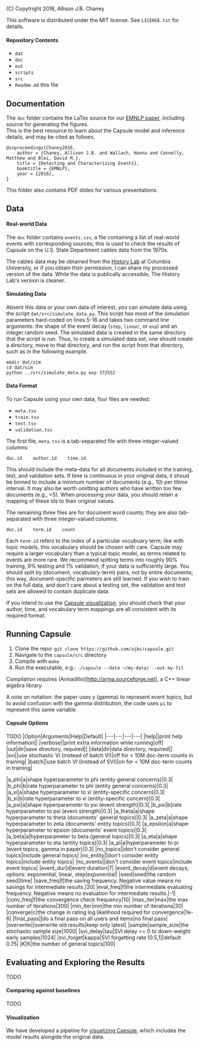 
(C) Copytright 2016, Allison J.B. Chaney

This software is distributed under the MIT license. See `LICENSE.txt` for details.

#### Repository Contents
- `dat`
- `doc`
- `out`
- `scripts`
- `src`
- `Readme.md` this file


## Documentation

The `doc` folder contains the LaTex source for our [EMNLP paper](https://github.com/ajbc/capsule/blob/master/doc/EMNLP/emnlp2016_combined.pdf), including source for generating the figures.  
This is the best resource to learn about the Capsule model and inference details, 
and may be cited as follows.

```
@inproceedings{Chaney2016,
    author = {Chaney, Allison J.B. and Wallach, Hanna and Connelly, Matthew and Blei, David M.},
    title = {Detecting and Characterizing Events},
    booktitle = {EMNLP},
    year = {2016},
}
```

This folder also contains PDF slides for various presentations.  


## Data

#### Real-world Data
The `doc` folder contains `events.csv`, a file containing a list of real-world events with corresponding sources; this is used to check the results of Capsule on the U.S. State Department cables data from the 1970s.

The cables data may be obtained from the [History Lab](http://history-lab.org) at Columbia University, or if you obtain their permission, I can share my processed version of the data.  While the data is publically accessible, The History Lab's version is cleaner.

#### Simulating Data
Absent this data or your own data of interest, you can simulate data using the script `dat/src/simulate_data.py`.
This script has most of the simulation parameters hard-coded on lines 5-16 and takes two command line arguments: the shape of the event decay (`step`, `linear`, or `exp`) and an integer random seed.  The simulated data is created in the same directory that the script is run.
Thus, to create a simulated data set, one should create a directory, move to that directory, and run the script from that directory, such as in the following example.
```
mkdir dat/sim
cd dat/sim
python ../src/simulate_data.py exp 372552
```

#### Data Format
To run Capsule using your own data, four files are needed:
- `meta.tsv`
- `train.tsv`
- `test.tsv`
- `validation.tsv`

The first file, `meta.tsv` is a tab-separated file with three integer-valued columns:
```
doc.id    author.id    time.id
```
This should include the meta-data for all documents included in the training, test, and validation sets.
If time is continuous in your original data, it shoud be binned to include a minimum number of documents (e.g., 10) per titime interval.  It may also be worth omitting authors who have written too few documents (e.g., <5).
When processing your data, you should retain a mapping of these ids to their original values.

The remaining three files are for document word counts; they are also tab-separated with three integer-valued columns:
```
doc.id    term.id    count
```
Each `term.id` refers to the index of a particular vocubuary term; like with topic models, this vocabulary should be chosen with care.  Capsule may require a larger vocabulary than a typical topic model, as terms related to events are more rare.
We recommend spitting terms into roughly 90% training, 9% testing and 1% validation, if your data is sufficiently large.
You should split by (document, vocabulary-term) pairs, not by entire documents; this way, document-specific parmeters are still learned.
If you wish to train on the full data, and don't care about a testing set, the validation and test sets are allowed to contain duplicate data.

If you intend to use the [Capsule visualization](https://github.com/ajbc/capsule-viz), you should check that your author, time, and vocabulary term mappings are all consistent with its required format.


## Running Capsule
1. Clone the repo:
    `git clone https://github.com/ajbc/capsule.git`
2. Navigate to the `capsule/src` directory
3. Compile with `make`
4. Run the executable, e.g.:
    `./capsule --data ~/my-data/ --out my-fit`

Compilation requires (Armadillo)[http://arma.sourceforge.net], a C++ linear algebra library.

A note on notation: the paper uses γ (gamma) to represent event topics, but to avoid confusion with the gamma distribution, the code uses `pi` to represent this same variable.

#### Capsule Options
TODO
|Option|Arguments|Help|Default|
|---|---|---|---|
|help||print help information||
|verbose||print extra information while running|off|
|out|dir|save directory, required||
|data|dir|data directory, required||
|svi||use stochastic VI (instead of batch VI)|off for < 10M doc-term counts in training|
|batch||use batch VI (instead of SVI)|on for < 10M doc-term counts in training|

|a_phi|a|shape hyperparameter to phi (entity general concerns)|0.3|
|b_phi|b|rate hyperparameter to phi (entity general concerns)|0.3|
|a_xi|a|shape hyperparameter to xi (entity-specific concern)|0.3|
|b_xi|b|rate hyperparameter to xi (entity-specific concern)|0.3|
|a_psi|a|shape hyperparameter to psi (event strength)|0.3|
|b_psi|b|rate hyperparameter to psi (event strength)|0.3|
|a_theta|a|shape hyperparameter to theta (documents' general topics)|0.3|
|a_zeta|a|shape hyperparameter to zeta (documents' entity topics)|0.3|
|a_epsilon|a|shape hyperparameter to epsion (documents' event topics)|0.3|
|a_beta|a|hyperparameter to beta (general topics)|0.3|
|a_eta|a|shape hyperparameter to eta (entity topics)|0.3|
|a_pi|a|hyperparameter to pi (event topics; gamma in paper)|0.3|
|no_topics||don't consider general topics|include general topics|
|no_entity||don't consider entity topics|include entity topics|
|no_events||don't consider event topics|include event topics|
|event_dur|d|event duration|7|
|event_decay|d|event decays; options: exponential, linear, step|exponential|
|seed|seed|the random seed|time|
|save_freq|f|the saving frequency.  Negative value means no savings for intermediate results.|20|
|eval_freq|f|the intermediate evaluating frequency. Negative means no evaluation for intermediate results.|-1|
|conv_freq|f|the convergence check frequency|10|
|max_iter|max|the max number of iterations|300|
|min_iter|min|the min number of iterations|30|
|converge|c|the change in rating log likelihood required for convergence|1e-6|
|final_pass||do a final pass on all users and items|no final pass|
|overwrite||overwrite old results|keep only latest|
|sample|sample_size|the stochastic sample size|1000|
|svi_delay|tau|SVI delay >= 0 to down-weight early samples|1024|
|svi_forget|kappa|SVI forgetting rate (0.5,1]|default 0.75|
|K|K|the number of general topics|100|


## Evaluating and Exploring the Results
TODO

#### Comparing against baselines
TODO

#### Visualization
We have developed a pipeline for [visualizing Capsule](https://github.com/ajbc/capsule-viz), which includes the model results alongide the original data.
